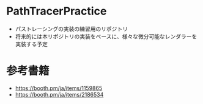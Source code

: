 # PathTracerPractice
* パストレーシングの実装の練習用のリポジトリ
* 将来的には本リポジトリの実装をベースに、様々な微分可能なレンダラーを実装する予定

# 参考書籍
* https://booth.pm/ja/items/1159865
* https://booth.pm/ja/items/2186534